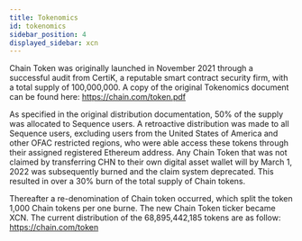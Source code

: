 ```yaml
---
title: Tokenomics
id: tokenomics
sidebar_position: 4
displayed_sidebar: xcn
---
```

Chain Token was originally launched in November 2021 through a successful audit from CertiK, a reputable smart contract security firm, with a total supply of 100,000,000. A copy of the original Tokenomics document can be found here: https://chain.com/token.pdf

As specified in the original distribution documentation, 50% of the supply was allocated to Sequence users. A retroactive distribution was made to all Sequence users, excluding users from the United States of America and other OFAC restricted regions, who were able access these tokens through their assigned registered Ethereum address. Any Chain Token that was not claimed by transferring CHN to their own digital asset wallet will by March 1, 2022 was subsequently burned and the claim system deprecated. This resulted in over a 30% burn of the total supply of Chain tokens. 

Thereafter a re-denomination of Chain token occurred, which split the token 1,000 Chain tokens per one burne. The new Chain Token ticker became XCN. The current distribution of the 68,895,442,185 tokens are as follow: https://chain.com/token 